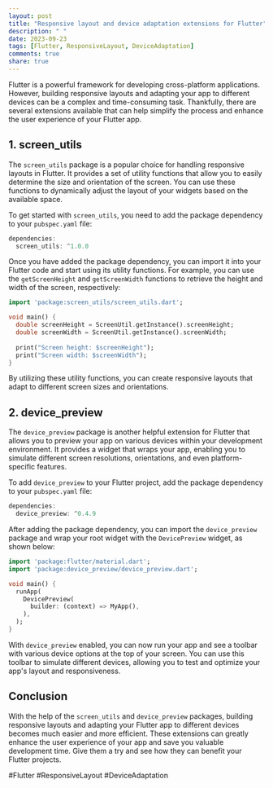 ```yaml
---
layout: post
title: "Responsive layout and device adaptation extensions for Flutter"
description: " "
date: 2023-09-23
tags: [Flutter, ResponsiveLayout, DeviceAdaptation]
comments: true
share: true
---
```


Flutter is a powerful framework for developing cross-platform applications. However, building responsive layouts and adapting your app to different devices can be a complex and time-consuming task. Thankfully, there are several extensions available that can help simplify the process and enhance the user experience of your Flutter app.

## 1. screen_utils

The `screen_utils` package is a popular choice for handling responsive layouts in Flutter. It provides a set of utility functions that allow you to easily determine the size and orientation of the screen. You can use these functions to dynamically adjust the layout of your widgets based on the available space.

To get started with `screen_utils`, you need to add the package dependency to your `pubspec.yaml` file:

```dart
dependencies:
  screen_utils: ^1.0.0
```

Once you have added the package dependency, you can import it into your Flutter code and start using its utility functions. For example, you can use the `getScreenHeight` and `getScreenWidth` functions to retrieve the height and width of the screen, respectively:

```dart
import 'package:screen_utils/screen_utils.dart';

void main() {
  double screenHeight = ScreenUtil.getInstance().screenHeight;
  double screenWidth = ScreenUtil.getInstance().screenWidth;
  
  print("Screen height: $screenHeight");
  print("Screen width: $screenWidth");
}
```

By utilizing these utility functions, you can create responsive layouts that adapt to different screen sizes and orientations.

## 2. device_preview

The `device_preview` package is another helpful extension for Flutter that allows you to preview your app on various devices within your development environment. It provides a widget that wraps your app, enabling you to simulate different screen resolutions, orientations, and even platform-specific features.

To add `device_preview` to your Flutter project, add the package dependency to your `pubspec.yaml` file:

```dart
dependencies:
  device_preview: ^0.4.9
```

After adding the package dependency, you can import the `device_preview` package and wrap your root widget with the `DevicePreview` widget, as shown below:

```dart
import 'package:flutter/material.dart';
import 'package:device_preview/device_preview.dart';

void main() {
  runApp(
    DevicePreview(
      builder: (context) => MyApp(),
    ),
  );
}
```

With `device_preview` enabled, you can now run your app and see a toolbar with various device options at the top of your screen. You can use this toolbar to simulate different devices, allowing you to test and optimize your app's layout and responsiveness.

## Conclusion

With the help of the `screen_utils` and `device_preview` packages, building responsive layouts and adapting your Flutter app to different devices becomes much easier and more efficient. These extensions can greatly enhance the user experience of your app and save you valuable development time. Give them a try and see how they can benefit your Flutter projects.

#Flutter #ResponsiveLayout #DeviceAdaptation